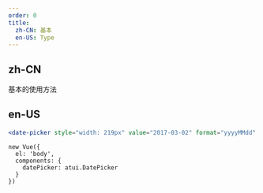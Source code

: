 ```yaml
---
order: 0
title:
  zh-CN: 基本
  en-US: Type
---
```


## zh-CN
基本的使用方法


## en-US


````jsx
<date-picker style="width: 219px" value="2017-03-02" format="yyyyMMdd" :disabled-date="(date) => { return date.getMonth() === 1 }"></date-picker>
````

````vue-script
new Vue({
  el: 'body',
  components: {
    datePicker: atui.DatePicker
  }
})
````
